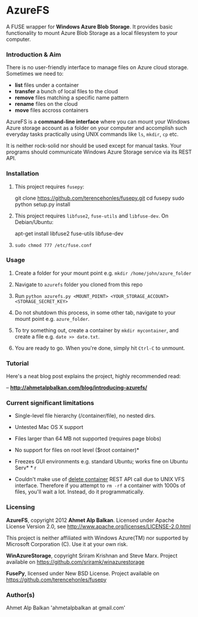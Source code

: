 AzureFS
=======

A FUSE wrapper for **Windows Azure Blob Storage**. It provides basic
functionality to mount Azure Blob Storage as a local filesystem to
your computer.

### Introduction & Aim

There is no user-friendly interface to manage files on Azure cloud 
storage. Sometimes we need to:

* **list** files under a container
* **transfer** a bunch of local files to the cloud
* **remove** files matching a specific name pattern
* **rename** files on the cloud
* **move** files accross containers

AzureFS is a **command-line interface** where you can mount your Windows
Azure storage account as a folder on your computer and accomplish
such everyday tasks practically using UNIX commands like `ls`, `mkdir`, `cp` etc.

It is neither rock-solid nor should be used except for manual tasks. 
Your programs should communicate Windows Azure Storage service via
its REST API.

### Installation

1. This project requires `fusepy`:

    git clone https://github.com/terencehonles/fusepy.git
    cd fusepy
    sudo python setup.py install

2. This project requires `libfuse2`, `fuse-utils` and `libfuse-dev`.
On Debian/Ubuntu:

    apt-get install libfuse2 fuse-utils libfuse-dev

3. `sudo chmod 777 /etc/fuse.conf`

### Usage

1. Create a folder for your mount point e.g. `mkdir /home/john/azure_folder`

2. Navigate to `azurefs` folder you cloned from this repo

3. Run `python azurefs.py <MOUNT_POINT> <YOUR_STORAGE_ACCOUNT> <STORAGE_SECRET_KEY>`

4. Do not shutdown this process, in some other tab, navigate to your mount
point e.g. `azure_folder`.

5. To try something out, create a container by `mkdir mycontainer`, and create
a file e.g. `date >> date.txt`.

6. You are ready to go. When you're done, simply hit `Ctrl-C` to unmount.

### Tutorial

Here's a neat blog post explains the project, highly recommended read:

– **http://ahmetalpbalkan.com/blog/introducing-azurefs/**

### Current significant limitations

* Single-level file hierarchy (/container/file), no nested dirs.
* Untested Mac OS X support
* Files larger than 64 MB not supported (requires page blobs)
* No support for files on root level ($root container)* 
* Freezes GUI environments e.g. standard Ubuntu; works fine on Ubuntu Serv* * r

* Couldn't make use of [delete container](http://msdn.microsoft.com/en-us/library/windowsazure/dd179408.aspx) REST API call due to UNIX VFS interface. 
Therefore if you attempt to `rm -rf` a container with 1000s of files, you'll wait a 
lot. Instead, do it programmatically.

### Licensing

**AzureFS**, copyright 2012 **Ahmet Alp Balkan**. Licensed under Apache
License Version 2.0, see http://www.apache.org/licenses/LICENSE-2.0.html

This project is neither affiliated with Windows Azure(TM) nor
supported by Microsoft Corporation (C). Use it at your own risk.

**WinAzureStorage**, copyright Sriram Krishnan and Steve Marx.
Project available on https://github.com/sriramk/winazurestorage

**FusePy**, licensed under New BSD License. Project available on
https://github.com/terencehonles/fusepy

### Author(s)

Ahmet Alp Balkan 'ahmetalpbalkan at gmail.com'

